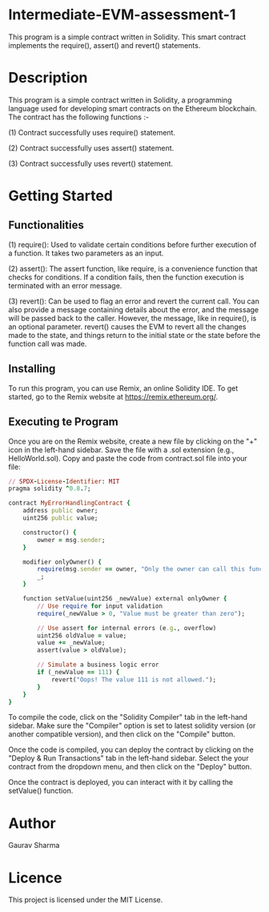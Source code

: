 # Intermediate-EVM-assessment-1
This program is a simple contract written in Solidity. This smart contract implements the require(), assert() and revert() statements.

# Description
This program is a simple contract written in Solidity, a programming language used for developing smart contracts on the Ethereum blockchain. The contract has the following functions :-

(1) Contract successfully uses require() statement. 

(2) Contract successfully uses assert() statement.

(3) Contract successfully uses revert() statement.

# Getting Started
## Functionalities
(1) require(): Used to validate certain conditions before further execution of a function. It takes two parameters as an input.

(2) assert(): The assert function, like require, is a convenience function that checks for conditions. If a condition fails, then the function execution is terminated with an error message.

(3) revert(): Can be used to flag an error and revert the current call. You can also provide a message containing details about the error, and the message will be passed back to the caller. However, the message, like in require(), is an optional parameter. revert() causes the EVM to revert all the changes made to the state, and things return to the initial state or the state before the function call was made.

## Installing
To run this program, you can use Remix, an online Solidity IDE. To get started, go to the Remix website at https://remix.ethereum.org/.

## Executing te Program
Once you are on the Remix website, create a new file by clicking on the "+" icon in the left-hand sidebar. Save the file with a .sol extension (e.g., HelloWorld.sol). Copy and paste the code from contract.sol file into your file:
```ruby
// SPDX-License-Identifier: MIT
pragma solidity ^0.8.7;

contract MyErrorHandlingContract {
    address public owner;
    uint256 public value;

    constructor() {
        owner = msg.sender;
    }

    modifier onlyOwner() {
        require(msg.sender == owner, "Only the owner can call this function");
        _;
    }

    function setValue(uint256 _newValue) external onlyOwner {
        // Use require for input validation
        require(_newValue > 0, "Value must be greater than zero");

        // Use assert for internal errors (e.g., overflow)
        uint256 oldValue = value;
        value += _newValue;
        assert(value > oldValue);

        // Simulate a business logic error
        if (_newValue == 111) {
            revert("Oops! The value 111 is not allowed.");
        }
    }
}
```

To compile the code, click on the "Solidity Compiler" tab in the left-hand sidebar. Make sure the "Compiler" option is set to latest solidity version (or another compatible version), and then click on the "Compile" button.

Once the code is compiled, you can deploy the contract by clicking on the "Deploy & Run Transactions" tab in the left-hand sidebar. Select the your contract from the dropdown menu, and then click on the "Deploy" button.

Once the contract is deployed, you can interact with it by calling the  setValue() function.

# Author
Gaurav Sharma

# Licence
This project is licensed under the MIT License.
